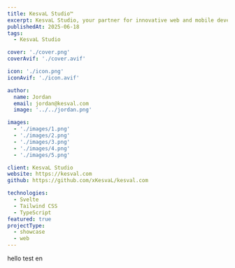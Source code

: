 ```yaml
---
title: KesvaL Studio™
excerpt: KesvaL Studio, your partner for innovative web and mobile development
publishedAt: 2025-06-18
tags:
  - KesvaL Studio

cover: './cover.png'
coverAvif: './cover.avif'

icon: './icon.png'
iconAvif: './icon.avif'

author:
  name: Jordan
  email: jordan@kesval.com
  image: '../../jordan.png'

images:
  - './images/1.png'
  - './images/2.png'
  - './images/3.png'
  - './images/4.png'
  - './images/5.png'

client: KesvaL Studio
website: https://kesval.com
github: https://github.com/xKesvaL/kesval.com

technologies:
  - Svelte
  - Tailwind CSS
  - TypeScript
featured: true
projectType:
  - showcase
  - web
---
```


hello test en
